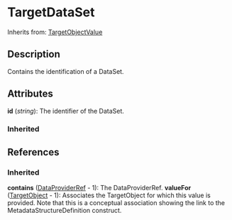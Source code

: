 
# TargetDataSet

Inherits from: [TargetObjectValue](TargetObjectValue.md)



## Description

Contains the identification of a DataSet.


## Attributes

**id** (*string*): The identifier of the DataSet.

### Inherited



## References

### Inherited

**contains** ([DataProviderRef](DataProviderRef.md) - 1): The DataProviderRef.
**valueFor** ([TargetObject](TargetObject.md) - 1): Associates the TargetObject for which this value is provided. Note that this is a conceptual association showing the link to the MetadataStructureDefinition construct.




